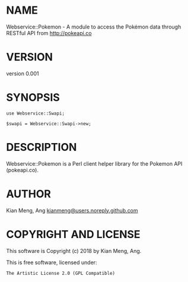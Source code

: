 # NAME

Webservice::Pokemon - A module to access the Pokémon data through RESTful API from http://pokeapi.co

# VERSION

version 0.001

# SYNOPSIS

    use Webservice::Swapi;

    $swapi = Webservice::Swapi->new;

# DESCRIPTION

Webservice::Pokemon is a Perl client helper library for the Pokemon API (pokeapi.co).

# AUTHOR

Kian Meng, Ang <kianmeng@users.noreply.github.com>

# COPYRIGHT AND LICENSE

This software is Copyright (c) 2018 by Kian Meng, Ang.

This is free software, licensed under:

    The Artistic License 2.0 (GPL Compatible)
